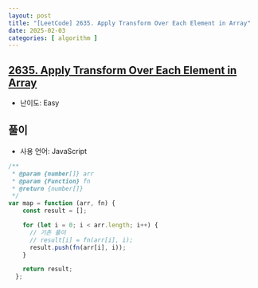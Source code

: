 ```yaml
---
layout: post
title: "[LeetCode] 2635. Apply Transform Over Each Element in Array"
date: 2025-02-03
categories: [ algorithm ]
---
```


## [2635. Apply Transform Over Each Element in Array](https://leetcode.com/problems/apply-transform-over-each-element-in-array/description/?envType=study-plan-v2&envId=30-days-of-javascript)

- 난이도: Easy

## 풀이

- 사용 언어: JavaScript

```javascript
/**
 * @param {number[]} arr
 * @param {Function} fn
 * @return {number[]}
 */
var map = function (arr, fn) {
    const result = [];

    for (let i = 0; i < arr.length; i++) {
      // 기존 풀이
      // result[i] = fn(arr[i], i);
      result.push(fn(arr[i], i));
    }

    return result;
  };
```